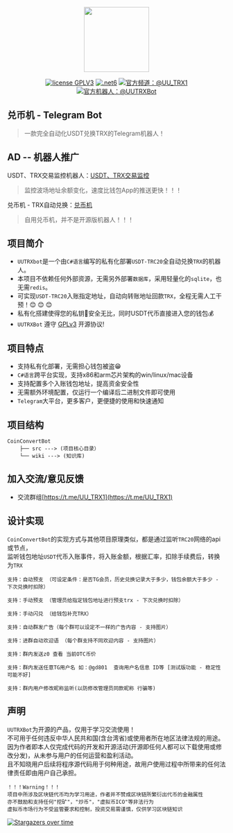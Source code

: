 <p align="center"><img src="wiki/imgs/logo.png" width="150"></p>

<p align="center">
<a href="https://www.gnu.org/licenses/gpl-3.0.html"><img src="https://img.shields.io/badge/license-GPLV3-blue" alt="license GPLV3"></a>
<a href="https://www.php.net/releases/7_4_0.php"><img src="https://img.shields.io/badge/.NET-6-orange" alt=".net6"></a>
<a href="https://t.me//UU_TRX1"><img src="https://img.shields.io/badge/官方频道-@UU_TRX1-blue" alt="官方频道：@UU_TRX1"></a>
<a href="https://t.me/UUTRXBot"><img src="https://img.shields.io/badge/官方Bot-@UUTRXBot-blue" alt="官方机器人：@UUTRXBot"></a>
</p>

## 兑币机 - Telegram Bot

>一款完全自动化USDT兑换TRX的Telegram机器人！



## AD -- 机器人推广


USDT、TRX交易监控机器人：[USDT、TRX交易监控](https://t.me/UUTRXBot)
> 监控波场地址余额变化，速度比钱包App的推送更快！！！

兑币机 - TRX自动兑换：[兑币机](https://t.me/UUTRXbot)
> 自用兑币机，并不是开源版机器人！！！



## 项目简介
- `UUTRXbot`是一个由`C#语言`编写的私有化部署`USDT-TRC20`全自动兑换`TRX`的机器人。     
- 本项目不依赖任何外部资源，无需另外部署`数据库`，采用轻量化的`sqlite`，也无需`redis`。
- 可实现`USDT-TRC20`入账指定地址，自动向转账地址回款`TRX`，全程无需人工干预！😊 😊 😊
- 私有化搭建使得您的私钥🔑安全无比，同时USDT代币直接进入您的钱包💰
- `UUTRXBot` 遵守 [GPLv3](https://www.gnu.org/licenses/gpl-3.0.html) 开源协议!

## 项目特点
- 支持私有化部署，无需担心钱包被盗😁
- `C#语言`跨平台实现，支持x86和arm芯片架构的win/linux/mac设备
- 支持配置多个入账钱包地址，提高资金安全性
- 无需额外环境配置，仅运行一个编译后二进制文件即可使用
- `Telegram`大平台，更多客户，更便捷的使用和快速通知

## 项目结构
```
CoinConvertBot
    ├── src ---> (项目核心目录）
    └── wiki ---> (知识库)
```




## 加入交流/意见反馈
- 交流群组[https://t.me/UU_TRX1](https://t.me/UU_TRX1)

## 设计实现
`CoinConvertBot`的实现方式与其他项目原理类似，都是通过监听`TRC20`网络的api或节点，      
监听钱包地址`USDT`代币入账事件，将入账金额，根据汇率，扣除手续费后，转换为`TRX`
```
支持：自动预支 （可设定条件：是否TG会员，历史兑换记录大于多少，钱包余额大于多少 - 下次兑换时扣除）

支持：手动预支 （管理员给指定钱包地址进行预支trx - 下次兑换时扣除）

支持：手动闪兑 （给钱包补充TRX）

支持：自动群发广告（每个群可以设定不一样的广告内容 - 支持图片）

支持：进群自动欢迎语 （每个群支持不同欢迎内容 - 支持图片）

支持：群内发送z0 查看 当前OTC币价

支持：群内发送任意TG用户名 如：@gd801  查询用户名信息 ID等 [测试版功能 - 稳定性可能不好]

支持：群内用户修改昵称监听(以防修改管理员同款昵称 行骗等)
```





## 声明
`UUTRXBot`为开源的产品，仅用于学习交流使用！       
不可用于任何违反中华人民共和国(含台湾省)或使用者所在地区法律法规的用途。           
因为作者即本人仅完成代码的开发和开源活动(开源即任何人都可以下载使用或修改分发)，从未参与用户的任何运营和盈利活动。       
且不知晓用户后续将程序源代码用于何种用途，故用户使用过程中所带来的任何法律责任即由用户自己承担。            
```
！！！Warning！！！
项目中所涉及区块链代币均为学习用途，作者并不赞成区块链所繁衍出代币的金融属性
亦不鼓励和支持任何"挖矿"，"炒币"，"虚拟币ICO"等非法行为
虚拟币市场行为不受监管要求和控制，投资交易需谨慎，仅供学习区块链知识
```
[![Stargazers over time](https://starchart.cc/LightCountry/CoinConvertBot.svg)](https://starchart.cc/LightCountry/CoinConvertBot)

